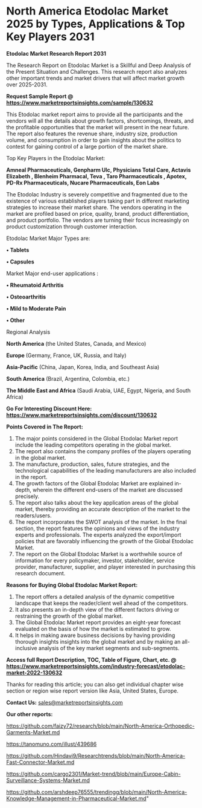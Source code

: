 # North America Etodolac Market 2025 by Types, Applications & Top Key Players 2031

<strong>Etodolac Market Research Report 2031</strong>

The Research Report on Etodolac Market is a Skillful and Deep Analysis of the Present Situation and Challenges. This research report also analyzes other important trends and market drivers that will affect market growth over 2025-2031.

<strong>Request Sample Report @ <a href=https://www.marketreportsinsights.com/sample/130632>https://www.marketreportsinsights.com/sample/130632</a></strong>

This Etodolac market report aims to provide all the participants and the vendors will all the details about growth factors, shortcomings, threats, and the profitable opportunities that the market will present in the near future. The report also features the revenue share, industry size, production volume, and consumption in order to gain insights about the politics to contest for gaining control of a large portion of the market share.

Top Key Players in the Etodolac Market:

<strong>Amneal Pharmaceuticals, Genpharm Ulc, Physicians Total Care, Actavis Elizabeth , Blenheim Pharmacal, Teva , Taro Pharmaceuticals , Apotex, PD-Rx Pharmaceuticals, Nucare Pharmaceuticals, Eon Labs</strong>

The Etodolac Industry is severely competitive and fragmented due to the existence of various established players taking part in different marketing strategies to increase their market share. The vendors operating in the market are profiled based on price, quality, brand, product differentiation, and product portfolio. The vendors are turning their focus increasingly on product customization through customer interaction.

Etodolac Market Major Types are:

<strong>• Tablets

• Capsules</strong>

Market Major end-user applications :

<strong>• Rheumatoid Arthritis

• Osteoarthritis

• Mild to Moderate Pain

• Other</strong>

Regional Analysis

</u><strong><b>North America</b></strong> (the United States, Canada, and Mexico)

<strong><b>Europe </b></strong>(Germany, France, UK, Russia, and Italy)

<strong><b>Asia-Pacific</b></strong> (China, Japan, Korea, India, and Southeast Asia)

<strong><b>South America</b></strong> (Brazil, Argentina, Colombia, etc.)

<strong><b>The Middle East and Africa</b></strong> (Saudi Arabia, UAE, Egypt, Nigeria, and South Africa)

<strong>Go For Interesting Discount Here: <a href=https://www.marketreportsinsights.com/discount/130632>https://www.marketreportsinsights.com/discount/130632</a></strong>

<strong>Points Covered in The Report:</strong>
<ol>
  <li>The major points considered in the Global Etodolac Market report include the leading competitors operating in the global market.</li>
  <li>The report also contains the company profiles of the players operating in the global market.</li>
  <li>The manufacture, production, sales, future strategies, and the technological capabilities of the leading manufacturers are also included in the report.</li>
  <li>The growth factors of the Global Etodolac Market are explained in-depth, wherein the different end-users of the market are discussed precisely.</li>
  <li>The report also talks about the key application areas of the global market, thereby providing an accurate description of the market to the readers/users.</li>
  <li>The report incorporates the SWOT analysis of the market. In the final section, the report features the opinions and views of the industry experts and professionals. The experts analyzed the export/import policies that are favorably influencing the growth of the Global Etodolac Market.</li>
  <li>The report on the Global Etodolac Market is a worthwhile source of information for every policymaker, investor, stakeholder, service provider, manufacturer, supplier, and player interested in purchasing this research document.</li>
</ol>
<strong>Reasons for Buying Global Etodolac Market Report:</strong>

<ol>
  <li>The report offers a detailed analysis of the dynamic competitive landscape that keeps the reader/client well ahead of the competitors.</li>
  <li>It also presents an in-depth view of the different factors driving or restraining the growth of the global market.</li>
  <li>The Global Etodolac Market report provides an eight-year forecast evaluated on the basis of how the market is estimated to grow.</li>
  <li>It helps in making aware business decisions by having providing thorough insights insights into the global market and by making an all-inclusive analysis of the key market segments and sub-segments.</li>
</ol>
<strong>Access full Report Description, TOC, Table of Figure, Chart, etc. @ <a href=https://www.marketreportsinsights.com/industry-forecast/etodolac-market-2022-130632>https://www.marketreportsinsights.com/industry-forecast/etodolac-market-2022-130632</a></strong>


Thanks for reading this article; you can also get individual chapter wise section or region wise report version like Asia, United States, Europe.

<strong>Contact Us:</strong>
sales@marketreportsinsights.com

<strong>Our other reports:</strong>

<a href=https://github.com/faizy72/research/blob/main/North-America-Orthopedic-Garments-Market.md>https://github.com/faizy72/research/blob/main/North-America-Orthopedic-Garments-Market.md</a>

<a href=https://tanomuno.com/illust/439686>https://tanomuno.com/illust/439686</a>

<a href=https://github.com/Hindavi9/Researchtrends/blob/main/North-America-Fast-Connector-Market.md>https://github.com/Hindavi9/Researchtrends/blob/main/North-America-Fast-Connector-Market.md</a>

<a href=https://github.com/cargo2301/Market-trend/blob/main/Europe-Cabin-Surveillance-Systems-Market.md>https://github.com/cargo2301/Market-trend/blob/main/Europe-Cabin-Surveillance-Systems-Market.md</a>

<a href=https://github.com/arshdeep76555/trendingg/blob/main/North-America-Knowledge-Management-in-Pharmaceutical-Market.md>https://github.com/arshdeep76555/trendingg/blob/main/North-America-Knowledge-Management-in-Pharmaceutical-Market.md</a>"
